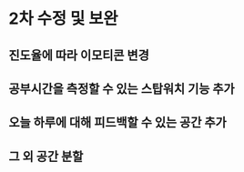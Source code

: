 # 2차 수정 및 보완
## 진도율에 따라 이모티콘 변경
## 공부시간을 측정할 수 있는 스탑워치 기능 추가
## 오늘 하루에 대해 피드백할 수 있는 공간 추가
## 그 외 공간 분할
